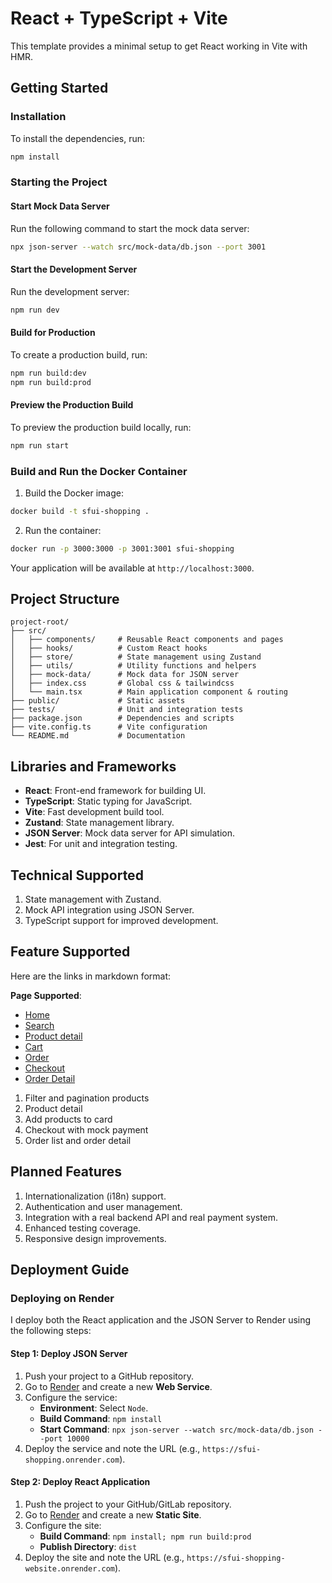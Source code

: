 # React + TypeScript + Vite

This template provides a minimal setup to get React working in Vite with HMR.

## Getting Started

### Installation

To install the dependencies, run:

```bash
npm install
```

### Starting the Project

#### Start Mock Data Server

Run the following command to start the mock data server:

```bash
npx json-server --watch src/mock-data/db.json --port 3001
```

#### Start the Development Server

Run the development server:

```bash
npm run dev
```

#### Build for Production

To create a production build, run:

```bash
npm run build:dev
npm run build:prod
```

#### Preview the Production Build

To preview the production build locally, run:

```bash
npm run start
```

### Build and Run the Docker Container

1. Build the Docker image:

```bash
docker build -t sfui-shopping .
```

2. Run the container:

```bash
docker run -p 3000:3000 -p 3001:3001 sfui-shopping
```

Your application will be available at `http://localhost:3000`.

## Project Structure
```
project-root/
├── src/
│   ├── components/     # Reusable React components and pages
│   ├── hooks/          # Custom React hooks
│   ├── store/          # State management using Zustand
│   ├── utils/          # Utility functions and helpers
│   ├── mock-data/      # Mock data for JSON server
│   ├── index.css       # Global css & tailwindcss
│   └── main.tsx        # Main application component & routing
├── public/             # Static assets
├── tests/              # Unit and integration tests
├── package.json        # Dependencies and scripts
├── vite.config.ts      # Vite configuration
└── README.md           # Documentation
```

## Libraries and Frameworks
- **React**: Front-end framework for building UI.
- **TypeScript**: Static typing for JavaScript.
- **Vite**: Fast development build tool.
- **Zustand**: State management library.
- **JSON Server**: Mock data server for API simulation.
- **Jest**: For unit and integration testing.

## Technical Supported
1. State management with Zustand.
2. Mock API integration using JSON Server.
3. TypeScript support for improved development.

## Feature Supported

Here are the links in markdown format:


**Page Supported**: 
- [Home](https://sfui-shopping-website.onrender.com)
- [Search](https://sfui-shopping-website.onrender.com/search)
- [Product detail](https://sfui-shopping-website.onrender.com/products/:id)
- [Cart](https://sfui-shopping-website.onrender.com/cart)
- [Order](https://sfui-shopping-website.onrender.com/orders)
- [Checkout](https://sfui-shopping-website.onrender.com/checkout)
- [Order Detail](https://sfui-shopping-website.onrender.com/orders/:id)

1. Filter and pagination products
2. Product detail
3. Add products to card
4. Checkout with mock payment
5. Order list and order detail

## Planned Features
1. Internationalization (i18n) support.
2. Authentication and user management.
3. Integration with a real backend API and real payment system.
4. Enhanced testing coverage.
5. Responsive design improvements.

## Deployment Guide

### Deploying on Render
I deploy both the React application and the JSON Server to Render using the following steps:

#### **Step 1: Deploy JSON Server**
1. Push your project to a GitHub repository.
2. Go to [Render](https://render.com/) and create a new **Web Service**.
3. Configure the service:
   - **Environment**: Select `Node`.
   - **Build Command**: `npm install`
   - **Start Command**: `npx json-server --watch src/mock-data/db.json --port 10000`
4. Deploy the service and note the URL (e.g., `https://sfui-shopping.onrender.com`).

#### **Step 2: Deploy React Application**
1. Push the project to your GitHub/GitLab repository.
2. Go to [Render](https://render.com/) and create a new **Static Site**.
3. Configure the site:
   - **Build Command**: `npm install; npm run build:prod`
   - **Publish Directory**: `dist`
4. Deploy the site and note the URL (e.g., `https://sfui-shopping-website.onrender.com`).
